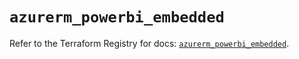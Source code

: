 # `azurerm_powerbi_embedded`

Refer to the Terraform Registry for docs: [`azurerm_powerbi_embedded`](https://registry.terraform.io/providers/hashicorp/azurerm/4.41.0/docs/resources/powerbi_embedded).
